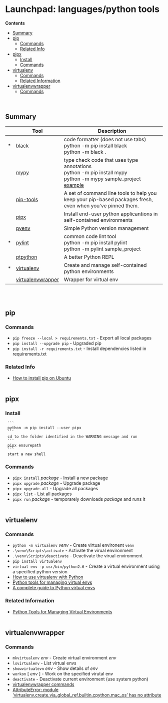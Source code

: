 # Launchpad: languages/python tools

**Contents**
<!-- vscode-markdown-toc -->
* [Summary](#Summary)
* [pip](#pip)
	* [Commands](#Commands)
	* [Related Info](#RelatedInfo)
* [pipx](#pipx)
	* [Install](#Install)
	* [Commands](#Commands-1)
* [virtualenv](#virtualenv)
	* [Commands](#Commands-1)
	* [Related Information](#RelatedInformation)
* [virtualenvwrapper](#virtualenvwrapper)
	* [Commands](#Commands-1)

<!-- vscode-markdown-toc-config
	numbering=false
	autoSave=true
	/vscode-markdown-toc-config -->
<!-- /vscode-markdown-toc -->
</br>

## <a name='Summary'></a>Summary 
|   | **Tool** | **Description** |
| - | ----------- | --------------- |
| * | [black](https://black.readthedocs.io/en/stable/)       | code formatter (does not use tabs)</br> python -m pip install black </br> python -m black .|    
|   | [mypy](https://www.mypy-lang.org/)        | type check code that uses type annotations </br> python -m pip install mypy </br> python -m mypy sample_project </br> [example](https://medium.com/@antongw1p/top-3-tools-you-need-when-working-with-python-c43a0d01a281) | 
|   | [pip-tools](https://github.com/jazzband/pip-tools) | A set of command line tools to help you keep your pip-based packages fresh, even when you've pinned them. | 
|   | [pipx](https://pypa.github.io/pipx/) | Install end-user python applicantions in self-contained environments |
|   | [pyenv](https://github.com/pyenv/pyenv) | Simple Python version management | 
| * | [pylint](https://pypi.org/project/pylint/)      | common code lint tool </br> python -m pip install pylint </br> python -m pylint sample_project |
|   | [ptpython](https://github.com/prompt-toolkit/ptpython) | A better Python REPL |
| * | [virtualenv](https://virtualenv.pypa.io/en/latest/)  | Create and manage self-contained python environments |
|   | [virtualenvwrapper](https://virtualenvwrapper.readthedocs.io/en/latest/) | Wrapper for virtual env  |
</br></br>

## <a name='pip'></a>pip
### <a name='Commands'></a>Commands
* `pip freeze --local > requirements.txt` - Export all local packages
* `pip install --upgrade pip` - Upgraded pip
* `pip install -r requirements.txt` - Install dependencies listed in requirements.txt
### <a name='RelatedInfo'></a>Related Info
  * [How to install pip on Ubuntu](https://linuxize.com/post/how-to-install-pip-on-ubuntu-20.04/#:~:text=To%20install%20pip%20for%20Python%203%20on%20%3Cu%3EUbuntu%3C%2Fu%3E,verify%20the%20installation%20by%20checking%20the%20pip%20version%3A)
</br></br>

## <a name='pipx'></a>pipx
### <a name='Install'></a>Install 
     ```
     python -m pip install --user pipx
     ```
     cd to the folder identified in the WARNING message and run
     ```
     pipx ensurepath
     ```
     start a new shell
### <a name='Commands-1'></a>Commands 
  * `pipx install` _package_ - Install a new package
  * `pipx upgrade` _package_ - Upgrade package
  * `pipx upgrade-all` - Upgrade all packages
  * `pipx list` - List all packages
  * `pipx run` _package_ - temporarely downloads _package_ and runs it
</br></br>

## <a name='virtualenv'></a>virtualenv
### <a name='Commands-1'></a>Commands 
  * `python -m virtualenv` _venv_ - Create virtual environent `venv`
  * `.\venv\Scripts\activate` - Activate the virual environment
  * `.\venv\Scripts\deactivate` - Deactivate the virual environment
  * `pip install virtualenv`
  * `virtual env -p usr/bin/python2.6` - Create a virtual environment using a specified python version
  * [How to use virtualenv with Python](https://learnpython.com/blog/how-to-use-virtualenv-python/)
  * [Python tools for managing virtual envs](https://dev.to/bowmanjd/python-tools-for-managing-virtual-environments-3bko)
  * [A complete guide to Python virtual envs](https://www.dataquest.io/blog/a-complete-guide-to-python-virtual-environments/ )

### <a name='RelatedInformation'></a>Related Information
  * [Python Tools for Managing Virtual Environments](https://dev.to/bowmanjd/python-tools-for-managing-virtual-environments-3bko)
</br></br>

## <a name='virtualenvwrapper'></a>virtualenvwrapper
### <a name='Commands-1'></a>Commands 
  * `mkvirtualenv` _env_ - Create virtual environment _env_
  * `lsvirtualenv` - List virtual envs
  * `showvirtualevn` _env_ - Show details of _env_
  * `workon` [ _env_ ] - Work on the specified virutal env
  * `deactivate` - Deactivate current environment (use system python)
  * [virtualenvwrapper commands](https://virtualenvwrapper.readthedocs.io/en/latest/command_ref.html#:~:text=Managing%20Environments%20%C2%B6%201%20mkvirtualenv%20%C2%B6%20Create%20a,existing%20virtualenv%20environment.%20...%207%20allvirtualenv%20%C2%B6%20)
  * [AttributeError: module ‘virtualenv.create.via_global_ref.builtin.cpython.mac_os’ has no attribute](https://techoverflow.net/2022/02/03/how-to-fix-tox-attributeerror-module-virtualenv-create-via_global_ref-builtin-cpython-mac_os-has-no-attribute-cpython2macosarmframework/)
</br></br>


